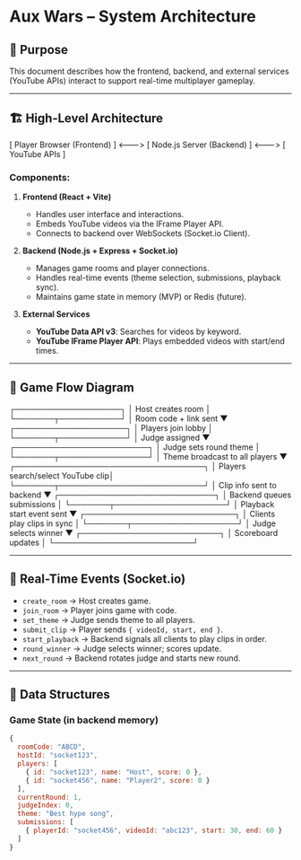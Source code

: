 # Aux Wars – System Architecture

## 🎯 Purpose
This document describes how the frontend, backend, and external services (YouTube APIs) interact to support real-time multiplayer gameplay.

---

## 🏗 High-Level Architecture
[ Player Browser (Frontend) ] <---> [ Node.js Server (Backend) ] <---> [ YouTube APIs ]

### Components:
1. **Frontend (React + Vite)**
   - Handles user interface and interactions.
   - Embeds YouTube videos via the IFrame Player API.
   - Connects to backend over WebSockets (Socket.io Client).
   
2. **Backend (Node.js + Express + Socket.io)**
   - Manages game rooms and player connections.
   - Handles real-time events (theme selection, submissions, playback sync).
   - Maintains game state in memory (MVP) or Redis (future).
   
3. **External Services**
   - **YouTube Data API v3**: Searches for videos by keyword.
   - **YouTube IFrame Player API**: Plays embedded videos with start/end times.

---

## 🔄 Game Flow Diagram
┌───────────────────┐
│ Host creates room │
└───────┬───────────┘
│ Room code + link sent
▼
┌────────────────────┐
│ Players join lobby │
└───────┬────────────┘
│ Judge assigned
▼
┌────────────────────────┐
│ Judge sets round theme │
└───────┬────────────────┘
│ Theme broadcast to all players
▼
┌──────────────────────────────────┐
│ Players search/select YouTube clip│
└───────┬──────────────────────────┘
│ Clip info sent to backend
▼
┌────────────────────────────┐
│ Backend queues submissions │
└───────┬────────────────────┘
│ Playback start event sent
▼
┌───────────────────────────┐
│ Clients play clips in sync │
└───────┬───────────────────┘
│ Judge selects winner
▼
┌─────────────────────────┐
│ Scoreboard updates │
└─────────────────────────┘

---

## 📡 Real-Time Events (Socket.io)
- `create_room` → Host creates game.
- `join_room` → Player joins game with code.
- `set_theme` → Judge sends theme to all players.
- `submit_clip` → Player sends `{ videoId, start, end }`.
- `start_playback` → Backend signals all clients to play clips in order.
- `round_winner` → Judge selects winner; scores update.
- `next_round` → Backend rotates judge and starts new round.

---

## 📂 Data Structures

### Game State (in backend memory)
```js
{
  roomCode: "ABCD",
  hostId: "socket123",
  players: [
    { id: "socket123", name: "Host", score: 0 },
    { id: "socket456", name: "Player2", score: 0 }
  ],
  currentRound: 1,
  judgeIndex: 0,
  theme: "Best hype song",
  submissions: [
    { playerId: "socket456", videoId: "abc123", start: 30, end: 60 }
  ]
}
